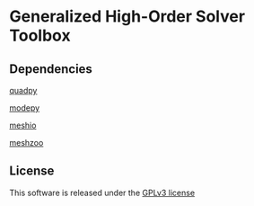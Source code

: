# Generalized High-Order Solver Toolbox

## Dependencies
[quadpy](https://github.com/nschloe/quadpy)

[modepy](https://github.com/inducer/modepy)

[meshio](https://github.com/nschloe/meshio)

[meshzoo](https://github.com/nschloe/meshzoo)

## License
This software is released under the [GPLv3 license](https://www.gnu.org/licenses/gpl-3.0.en.html)
